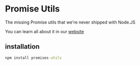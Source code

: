 # Promise Utils

The missing Promise utils that we're never shipped with Node.JS

You can learn all about it in our [website](https://jordanh1996.github.io/promises-utils/)

## installation

```cmd
npm install promises-utils
```
